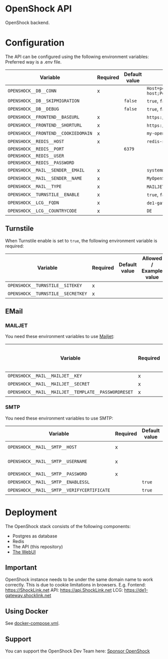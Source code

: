# OpenShock API

OpenShock backend.

# Configuration

The API can be configured using the following environment variables:
Preferred way is a .env file.

| Variable                            | Required | Default value | Allowed / Example value                                                                                  |
|-------------------------------------|----------|---------------|----------------------------------------------------------------------------------------------------------|
| `OPENSHOCK__DB__CONN`               | x        |               | `Host=postgres-server-host;Port=5432;Database=openshock;Username=openshock;Password=superSecurePassword` |
| `OPENSHOCK__DB__SKIPMIGRATION`      |          | `false`       | `true`, `false`                                                                                          |
| `OPENSHOCK__DB__DEBUG`              |          | `false`       | `true`, `false`                                                                                          |
| `OPENSHOCK__FRONTEND__BASEURL`      | x        |               | `https://my-openshock-instance.net` or `https://shocklink.net`                                           |
| `OPENSHOCK__FRONTEND__SHORTURL`     | x        |               | `https://myoi.net` or `https://shockl.ink`                                                               |
| `OPENSHOCK__FRONTEND__COOKIEDOMAIN` | x        |               | `my-openshock-instance.net`                                                                              |
| `OPENSHOCK__REDIS__HOST`            | x        |               | `redis-server-host`                                                                                      |
| `OPENSHOCK__REDIS__PORT`            |          | `6379`        |                                                                                                          |   
| `OPENSHOCK__REDIS__USER`            |          |               |                                                                                                          |  
| `OPENSHOCK__REDIS__PASSWORD`        |          |               |                                                                                                          |  
| `OPENSHOCK__MAIL__SENDER__EMAIL`    | x        |               | `system@my-openshock-instance.net`                                                                       |
| `OPENSHOCK__MAIL__SENDER__NAME`     | x        |               | `MyOpenShockInstance System`                                                                             |
| `OPENSHOCK__MAIL__TYPE`             | x        |               | `MAILJET`, `SMTP`                                                                                        |
| `OPENSHOCK__TURNSTILE__ENABLE`      | x        |               | `true`, `false`                                                                                          |
| `OPENSHOCK__LCG__FQDN`              | x        |               | `de1-gateway.my-openshock-instance.net` `de1-gateway.shocklink.net`                                      |
| `OPENSHOCK__LCG__COUNTRYCODE`       | x        |               | `DE`                                                                                                     |

## Turnstile

When Turnstile enable is set to `true`, the following environment variable is required:

| Variable                          | Required | Default value | Allowed / Example value |
|-----------------------------------|----------|---------------|-------------------------|
| `OPENSHOCK__TURNSTILE__SITEKEY`   | x        |               |                         |
| `OPENSHOCK__TURNSTILE__SECRETKEY` | x        |               |                         |  

## EMail

### MAILJET

You need these environment variables to use [Mailjet](https://www.mailjet.com/):

| Variable                                            | Required | Default value | Allowed / Example value |
|-----------------------------------------------------|----------|---------------|-------------------------|
| `OPENSHOCK__MAIL__MAILJET__KEY`                     | x        |               |                         |
| `OPENSHOCK__MAIL__MAILJET__SECRET`                  | x        |               |                         |
| `OPENSHOCK__MAIL__MAILJET__TEMPLATE__PASSWORDRESET` | x        |               |                         |

### SMTP

You need these environment variables to use SMTP:

| Variable                                   | Required | Default value | Allowed / Example value            |
|--------------------------------------------|----------|---------------|------------------------------------|
| `OPENSHOCK__MAIL__SMTP__HOST`              | x        |               | `mail.my-openshock-instance.net`   |
| `OPENSHOCK__MAIL__SMTP__USERNAME`          | x        |               | `system@my-openshock-instance.net` |
| `OPENSHOCK__MAIL__SMTP__PASSWORD`          | x        |               | `superSecurePassword`              |
| `OPENSHOCK__MAIL__SMTP__ENABLESSL`         |          | `true`        | `true` or `false`                  |
| `OPENSHOCK__MAIL__SMTP__VERIFYCERTIFICATE` |          | `true`        | `true` or `false`                  |

# Deployment

The OpenShock stack consists of the following components:

- Postgres as database
- Redis
- The API (this repository)
- [The WebUI](https://github.com/Shock-Link/WebUI)

## Important

OpenShock instance needs to be under the same domain name to work correctly. This is due to cookie limitations in
browsers.
E.g.
Fontend: https://ShockLink.net
API: https://api.ShockLink.net
LCG: https://de1-gateway.shocklink.net

## Using Docker

See [docker-compose.yml](docker-compose.yml).

## Support

You can support the OpenShock Dev Team here: [Sponsor OpenShock](https://github.com/sponsors/OpenShock)
